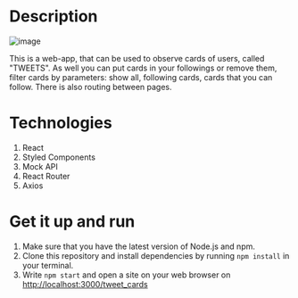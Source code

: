 # Description
![image](https://github.com/AleksandrBreslavets/tweet_cards/assets/118082386/0ea68f1e-91d7-426b-91ad-a6335e4f9001)

This is a web-app, that can be used to observe cards of users, called "TWEETS". As well you can put cards in your followings or remove them, filter cards by parameters: show all, following cards, cards that you can follow. There is also routing between pages.
# Technologies 
1. React
2. Styled Components
3. Mock API
4. React Router
5. Axios
# Get it up and run
1. Make sure that you have the latest version of Node.js and npm.
2. Clone this repository and install dependencies by running `npm install` in your terminal.
3. Write `npm start` and open a site on your web browser on [http://localhost:3000/tweet_cards](http://localhost:3000/tweet_cards)
